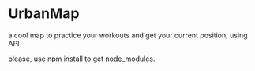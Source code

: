 # UrbanMap
a cool map to practice your workouts and get your current position, using API

please, use npm install to get node_modules.
